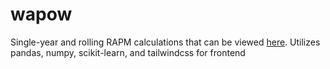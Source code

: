 # wapow

Single-year and rolling RAPM calculations that can be viewed [here](http://wapow.tejasp.me/rapm "here"). 
Utilizes pandas, numpy, scikit-learn, and tailwindcss for frontend

